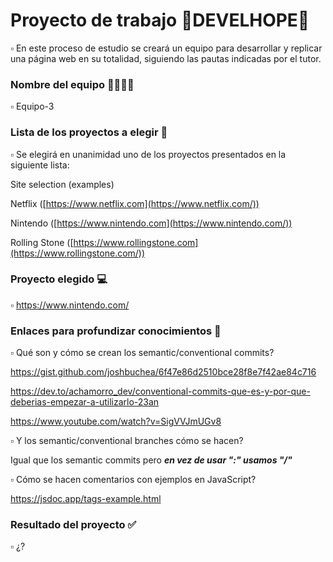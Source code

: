 # Proyecto de trabajo 🚸DEVELHOPE🚸

  ▫️   En este proceso de estudio se creará un equipo para desarrollar y replicar una página web en su totalidad, siguiendo las pautas indicadas por el tutor. 

### Nombre del equipo 👨‍👩‍👧‍👦


  ▫️  Equipo-3

### Lista de los proyectos a elegir 📃

  ▫️  Se elegirá en unanimidad uno de los proyectos presentados en la siguiente lista: 

  Site selection (examples)

Netflix ([https://www.netflix.com](https://www.netflix.com/))

Nintendo ([https://www.nintendo.com](https://www.nintendo.com/))

Rolling Stone ([https://www.rollingstone.com](https://www.rollingstone.com/))
  

### Proyecto elegido 💻

  ▫️  https://www.nintendo.com/
  
### Enlaces para profundizar conocimientos 🎒
  ▫️  Qué son y cómo se crean los semantic/conventional commits?
  
  https://gist.github.com/joshbuchea/6f47e86d2510bce28f8e7f42ae84c716
  
  https://dev.to/achamorro_dev/conventional-commits-que-es-y-por-que-deberias-empezar-a-utilizarlo-23an

  https://www.youtube.com/watch?v=SigVVJmUGv8
  
  ▫️  Y los semantic/conventional branches cómo se hacen?
  
  Igual que los semantic commits pero ***en vez de usar ":" usamos "/"***

  ▫️  Cómo se hacen comentarios con ejemplos en JavaScript?
  
  https://jsdoc.app/tags-example.html
  
### Resultado del proyecto ✅
  ▫️  ¿?
